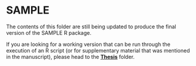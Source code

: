 # SAMPLE

The contents of this folder are still being updated to produce the final version of the SAMPLE R package.

If you are looking for a working version that can be run through the execution of an R script (or for supplementary material that was mentioned in the manuscript), please head to the [**Thesis**](./Thesis/) folder.
